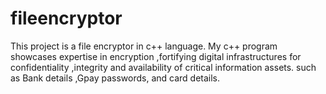 # fileencryptor
This project is a file encryptor in c++ language. My c++ program showcases expertise in encryption ,fortifying digital infrastructures for confidentiality ,integrity and availability of critical information assets.  such as Bank details ,Gpay passwords, and card details.
